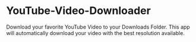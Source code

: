 # YouTube-Video-Downloader

Download your favorite YouTube Video to your Downloads Folder. This app will automatically download your video with the best resolution available.
